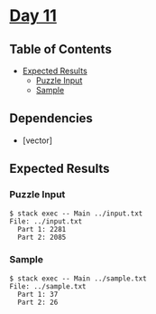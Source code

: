 # [Day 11](https://adventofcode.com/2020/day/11)

## Table of Contents

- [Expected Results](#expected-results)
  - [Puzzle Input](#puzzle-input)
  - [Sample](#sample)

## Dependencies

- [vector]

## Expected Results

### Puzzle Input

```console
$ stack exec -- Main ../input.txt
File: ../input.txt
  Part 1: 2281
  Part 2: 2085
```

### Sample

```console
$ stack exec -- Main ../sample.txt
File: ../sample.txt
  Part 1: 37
  Part 2: 26
```
